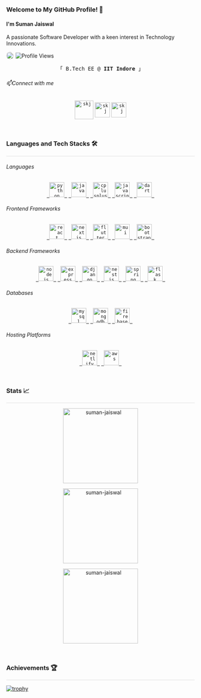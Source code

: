 ### Welcome to My GitHub Profile! 👋

<h4>  I'm Suman Jaiswal </h4>

A passionate Software Developer with a keen interest in Technology Innovations.

<div style="display: flex; flex-direction: row; justify-content: space-between; align-items: center;">
 <div style="display: flex; flex-direction: row; gap: 5px; align-items: center;" >
   <img src="https://media.licdn.com/dms/image/D4D03AQE3-qHxwKzTyw/profile-displayphoto-shrink_100_100/0/1667492389163?e=1703721600&v=beta&t=j9KcrnMbMWAx5cUK6c0l8eyGb8IVBJXppEedeOKvEaI" style="border-radius: 50px; width: 20px" />
  <img src="https://komarev.com/ghpvc/?username=suman-jaiswal&label=Profile%20views&color=0e75b6&style=flat" alt="Profile Views" />
</div>
</div>

<p align="center">
  <samp>
    「 B.Tech EE @  <b>IIT Indore</b> 」<br>
  </samp>
</p>

###### 📫Connect with me

<p align="center">
<code><a href="https://www.linkedin.com/in/skj9436/" target="blank"><img align="center" src="https://pngimg.com/uploads/linkedIn/linkedIn_PNG38.png" alt="skj" height="50" width="50" /></a></code>
<code><a href="mailto:sk.jaiswal1729@gmail.com" target="blank"><img align="center" src="https://pngimg.com/uploads/gmail_logo/gmail_logo_PNG8.png" alt="skj" height="40" width="40" /></a></code>
<code><a href="https://instagram.com/suman__jaiswal_" target="blank"><img align="center" src="https://cdn4.iconfinder.com/data/icons/social-media-2210/24/Instagram-512.png" alt="skj" height="40" width="40" /></a></code>
</p>

<br/>

### Languages and Tech Stacks 🛠️

<hr style="height: 1px; background-color: #ddd; margin-top: 0;"/>

<!--  make categories then add stacks -->

###### Languages

<!-- c++ java js python dart -->
<p align="center">
<code><a href="https://www.python.org" target="_blank"> <img src="https://www.vectorlogo.zone/logos/python/python-icon.svg" alt="python" width="40" height="40" /> </a></code>
<code><a href="https://www.java.com" target="_blank"> <img src="https://www.vectorlogo.zone/logos/java/java-icon.svg" alt="java" width="40" height="40" /> </a></code>
<code><a href="https://www.cplusplus.com/" target="_blank"> <img src="https://upload.wikimedia.org/wikipedia/commons/thumb/1/18/ISO_C%2B%2B_Logo.svg/427px-ISO_C%2B%2B_Logo.svg.png" alt="cplusplus" width="40" height="40" /> </a></code>
<code><a href="https://www.javascript.com/" target="_blank"> <img src="https://www.vectorlogo.zone/logos/javascript/javascript-icon.svg" alt="javascript" width="40" height="40" /> </a></code>
<code><a href="https://dart.dev/" target="_blank"> <img src="https://www.vectorlogo.zone/logos/dartlang/dartlang-icon.svg" alt="dart" width="40" height="40" /> </a></code>
</p>

###### Frontend Frameworks

<!-- react next react-native flutter mui bootstrap -->
<p align="center">
<code><a href="https://reactjs.org/" target="_blank"> <img src="https://www.vectorlogo.zone/logos/reactjs/reactjs-icon.svg" alt="react" width="40" height="40" /> </a></code>
<code><a href="https://nextjs.org/" target="_blank"> <img src="https://www.vectorlogo.zone/logos/zeit/zeit-icon.svg" alt="nextjs" width="40" height="40" /> </a></code>
<code><a href="https://flutter.dev/" target="_blank"> <img src="https://www.vectorlogo.zone/logos/flutterio/flutterio-icon.svg" alt="flutter" width="40" height="40" /> </a></code>
<code><a href="https://material-ui.com/" target="_blank"> <img src="https://logo.clearbit.com/material-ui.com" alt="mui" width="40" height="40" /> </a></code>
<code><a href="https://getbootstrap.com/" target="_blank"> <img src="https://www.vectorlogo.zone/logos/getbootstrap/getbootstrap-icon.svg" alt="bootstrap" width="40" height="40" /> </a></code>
</p>

###### Backend Frameworks

<!-- node express django nest spring-boot flask -->

<p align="center">
<code><a href="https://nodejs.org" target="_blank"> <img src="https://www.vectorlogo.zone/logos/nodejs/nodejs-icon.svg" alt="nodejs" width="40" height="40" /> </a></code>
<code><a href="https://expressjs.com" target="_blank"> <img src="https://www.vectorlogo.zone/logos/expressjs/expressjs-icon.svg" alt="express" width="40" height="40" /> </a></code>
<code><a href="https://www.djangoproject.org" target="_blank"> <img src="https://logo.clearbit.com/djangoproject.com" alt="django" width="40" height="40" /> </a></code>
<code><a href="https://nestjs.com/" target="_blank"> <img src="https://www.vectorlogo.zone/logos/nestjs/nestjs-icon.svg" alt="nestjs" width="40" height="40" /> </a></code>
<code><a href="https://spring.io/" target="_blank"> <img src="https://www.vectorlogo.zone/logos/springio/springio-icon.svg" alt="spring" width="40" height="40" /> </a></code>
<code><a href="https://flask.palletsprojects.com/" target="_blank"> <img src="https://www.vectorlogo.zone/logos/pocoo_flask/pocoo_flask-icon.svg" alt="flask" width="40" height="40" /> </a></code>
</p>

###### Databases

<!-- mysql mongodb firebase -->

<p align="center">
<code><a href="https://www.mysql.com/" target="_blank"> <img src="https://www.vectorlogo.zone/logos/mysql/mysql-icon.svg" alt="mysql" width="40" height="40" /> </a></code>
<code><a href="https://www.mongodb.com/" target="_blank"> <img src="https://www.vectorlogo.zone/logos/mongodb/mongodb-icon.svg" alt="mongodb" width="40" height="40" /> </a></code>
<code><a href="https://www.firebase.com/" target="_blank"> <img src="https://www.vectorlogo.zone/logos/firebase/firebase-icon.svg" alt="firebase" width="40" height="40" /> </a></code>
</p>

###### Hosting Platforms

<!-- netlify vercel render aws c-panel -->

<p align="center">
<code><a href="https://www.netlify.com/" target="_blank"> <img src="https://www.vectorlogo.zone/logos/netlify/netlify-icon.svg" alt="netlify" width="40" height="40" /> </a></code>
<code><a href="https://aws.amazon.com/" target="_blank"> <img src="https://www.vectorlogo.zone/logos/amazon_aws/amazon_aws-icon.svg" alt="aws" width="40" height="40" /> </a></code>
</p>

<br/>

### Stats 📈

<hr style="height: 1px; background-color: #ddd; margin-top: 0;"/>

<p align="center"><img style="height: 200px;" src="https://github-readme-streak-stats.herokuapp.com/?user=suman-jaiswal&theme=tokyonight" alt="suman-jaiswal" /></p>
<p align="center"><img style="height: 200px;" src="https://github-readme-stats.vercel.app/api?username=Suman-Jaiswal&show_icons=true&theme=radical" alt="suman-jaiswal" /></p>
<p align="center"><img style="height: 200px;" src="https://github-readme-stats.vercel.app/api/top-langs/?username=Suman-Jaiswal&layout=compact&theme=tokyonight" alt="suman-jaiswal" /></p>

<br/>

### Achievements 🏆

<hr style="height: 1px; background-color: #ddd; margin-top: 0;"/>

[![trophy](https://github-profile-trophy.vercel.app/?username=Suman-jaiswal&theme=onedark)](https://github.com/ryo-ma/github-profile-trophy)
